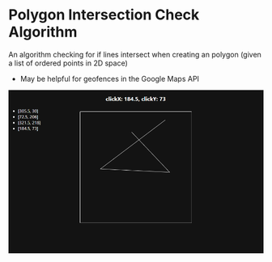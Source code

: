 # Polygon Intersection Check Algorithm
An algorithm checking for if lines intersect when creating an polygon (given a list of ordered points in 2D space)

- May be helpful for geofences in the Google Maps API

![](/assets/screenshot.PNG)
